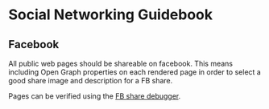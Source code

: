 # Social Networking Guidebook

## Facebook

All public web pages should be shareable on facebook. This means including
Open Graph properties on each rendered page in order to select a good share
image and description for a FB share.

Pages can be verified using the [FB share debugger](https://developers.facebook.com/tools/debug/sharing/).
